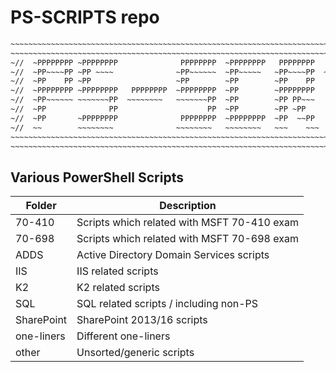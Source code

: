 # PS-SCRIPTS repo

```diff
~~~~~~~~~~~~~~~~~~~~~~~~~~~~~~~~~~~~~~~~~~~~~~~~~~~~~~~~~~~~~~~~~~~~~~~~~~~~~~~~~~~~~~~~~~~~~~~
~~~~~~~~~~~~~~~~~~~~~~~~~~~~~~~~~~~~~~~~~~~~~~~~~~~~~~~~~~~~~~~~~~~~~~~~~~~~~~~~~~~~~~~~~~~~~~~
~//  ~PPPPPPPP ~PPPPPPPP              PPPPPPPP  ~PPPPPPPP   PPPPPPPP   PPPPPPPP   PPPPPPPP  //~
~//  ~PP~~~~PP ~PP ~~~~              ~PP~~~~~~  ~PP~~~~~   ~PP~~~~PP  ~~~~PP     ~PP~~~~~~  //~
~//  ~PP    PP ~PP                   ~PP        ~PP        ~PP    PP     ~PP     ~PP        //~
~//  ~PPPPPPPP ~PPPPPPPP   PPPPPPPP  ~PPPPPPPP  ~PP        ~PPPPPPPP     ~PP     ~PPPPPPPP  //~
~//  ~PP~~~~~~ ~~~~~~~PP  ~~~~~~~~   ~~~~~~~PP  ~PP        ~PP PP~~~     ~PP     ~~~~~~~PP  //~
~//  ~PP              PP                    PP  ~PP        ~PP ~PP       ~PP            PP  //~
~//  ~PP       ~PPPPPPPP              PPPPPPPP  ~PPPPPPPP  ~PP  ~~PP     ~PP     ~PPPPPPPP  //~
~//  ~~        ~~~~~~~~              ~~~~~~~~   ~~~~~~~~   ~~~    ~~~    ~~~     ~~~~~~~~~  //~
~~~~~~~~~~~~~~~~~~~~~~~~~~~~~~~~~~~~~~~~~~~~~~~~~~~~~~~~~~~~~~~~~~~~~~~~~~~~~~~~~~~~~~~~~~~~~~~
~~~~~~~~~~~~~~~~~~~~~~~~~~~~~~~~~~~~~~~~~~~~~~~~~~~~~~~~~~~~~~~~~~~~~~~~~~~~~~~~~~~~~~~~~~~~~~~
```

## Various PowerShell Scripts

|Folder| Description
|---|---|
70-410     | Scripts which related with MSFT 70-410 exam
70-698     | Scripts which related with MSFT 70-698 exam
ADDS       | Active Directory Domain Services scripts
IIS        | IIS related scripts
K2         | K2 related scripts
SQL        | SQL related scripts / including non-PS
SharePoint | SharePoint 2013/16 scripts
one-liners | Different one-liners
other      | Unsorted/generic scripts
